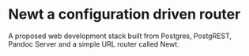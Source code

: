 
# Newt a configuration driven router

A proposed web development stack built from Postgres, PostgREST, Pandoc Server and a simple URL router called Newt.


